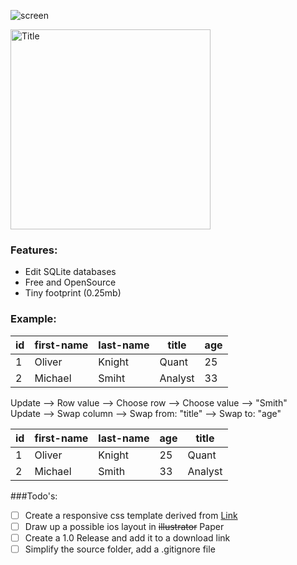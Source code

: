 ![screen](https://www.dropbox.com/s/zt6ev7gfz0fys15/Screen%20Shot%202014-11-07%20at%2020.40.15.png?raw=1) 


<img width="320" alt="Title" src="https://google.com/img.jpg">

### Features:
- Edit SQLite databases
- Free and OpenSource
- Tiny footprint (0.25mb)

### Example:
id  | first-name | last-name | title | age
--- | ---------- | ----------| ----- | ---
1  | Oliver | Knight | Quant | 25
2  | Michael | Smiht | Analyst | 33

Update --> Row value --> Choose row --> Choose value --> "Smith"<br>
Update --> Swap column --> Swap from: "title" --> Swap to: "age"

id  | first-name | last-name | age | title
--- | ---------- | ----------| --- | -----
1  | Oliver | Knight | 25 | Quant
2  | Michael | Smith | 33 | Analyst

###Todo's:
- [ ] Create a responsive css template derived from [Link](http://bradfrost.com/blog/web/responsive-nav-patterns/)
- [ ] Draw up a possible ios layout in ~~illustrator~~ Paper
- [ ] Create a 1.0 Release and add it to a download link
- [ ] Simplify the source folder, add a .gitignore file
